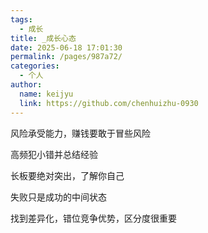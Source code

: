 ```yaml
---
tags: 
  - 成长
title: _成长心态
date: 2025-06-18 17:01:30
permalink: /pages/987a72/
categories: 
  - 个人
author: 
  name: keijyu
  link: https://github.com/chenhuizhu-0930
---
```


风险承受能力，赚钱要敢于冒些风险

高频犯小错并总结经验

长板要绝对突出，了解你自己

失败只是成功的中间状态

找到差异化，错位竞争优势，区分度很重要

